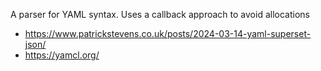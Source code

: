 A parser for YAML syntax. Uses a callback approach to avoid allocations

- <https://www.patrickstevens.co.uk/posts/2024-03-14-yaml-superset-json/>
- <https://yamcl.org/>
